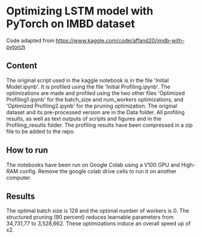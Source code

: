 # Optimizing LSTM model with PyTorch on IMBD dataset

Code adapted from https://www.kaggle.com/code/affand20/imdb-with-pytorch

## Content
The original script used in the kaggle notebook is in the file 'Initial Model.ipynb'. It is profiled using the file 'Initial Profiling.ipynb'. The optimizations are made and profiled using the two other files 'Optimized Profiling1.ipynb' for the batch_size and num_workers optimizations, and 'Optimized Profiling2.ipynb' for the pruning optimization. The original dataset and its pre-processed version are in the Data folder. All profiling results, as well as text outputs of scripts and figures and in the Profiling_results folder. The profiling results have been compressed in a zip file to be added to the repo.

## How to run
The notebooks have been run on Google Colab using a V100 GPU and High-RAM config. Remove the google colab drive cells to run it on another computer. 

## Results
The optimal batch size is 128 and the optimal number of workers is 0.
The structured pruning (90 percent) reduces learnable parameters from 34,731,77 to 3,528,662. 
These optimizations induce an overall speed up of x2.


